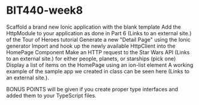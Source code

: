# BIT440-week8
Scaffold a brand new Ionic application with the blank template
Add the HttpModule to your application as done in Part 6 (Links to an external site.) of the Tour of Heroes tutorial 
Generate a new "Detail Page" using the Ionic generator
Import and hook up the newly available HttpClient into the HomePage Component
Make an HTTP request to the Star Wars API (Links to an external site.)  for either people, planets, or starships (pick one)
Display a list of items on the HomePage using an ion-list element
A working example of the sample app we created in class can be seen here (Links to an external site.).

BONUS POINTS will be given if you create proper type interfaces and added them to your TypeScript files.
